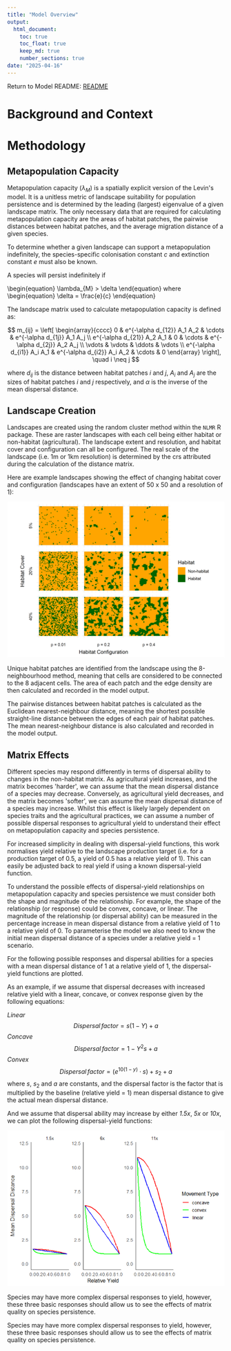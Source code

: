 ```yaml
---
title: "Model Overview"
output: 
  html_document: 
    toc: true
    toc_float: true
    keep_md: true
    number_sections: true
date: "2025-04-16"
---
```

Return to Model README: [README](https://github.com/benjhodgson/metapop_capacity_matrix/blob/main/README.md)

# Background and Context

# Methodology

## Metapopulation Capacity
Metapopulation capacity ($\lambda_{M}$) is a spatially explicit version of the Levin's model. It is a unitless metric of landscape suitability for population persistence and is determined by the leading (largest) eigenvalue of a given landscape matrix. The only necessary data that are required for calculating metapopulation capacity are the areas of habitat patches, the pairwise distances between habitat patches, and the average migration distance of a given species. 

To determine whether a given landscape can support a metapopulation indefinitely, the species-specific colonisation constant $c$ and extinction constant $e$ must also be known.

A species will persist indefinitely if

\begin{equation}
\lambda_{M} > \delta
\end{equation}
where 
\begin{equation}
\delta = \frac{e}{c}
\end{equation}

The landscape matrix used to calculate metapopulation capacity is defined as:

$$
m_{ij} = \left[
\begin{array}{cccc}
0 & e^{-\alpha d_{12}} A_1 A_2 & \cdots & e^{-\alpha d_{1j}} A_1 A_j \\
e^{-\alpha d_{21}} A_2 A_1 & 0 & \cdots & e^{-\alpha d_{2j}} A_2 A_j \\
\vdots & \vdots & \ddots & \vdots \\
e^{-\alpha d_{i1}} A_i A_1 & e^{-\alpha d_{i2}} A_i A_2 & \cdots & 0
\end{array}
\right], \quad i \neq j
$$

where $d_{ij}$ is the distance between habitat patches $i$ and $j$, $A_i$ and $A_j$ are the sizes of habitat patches $i$ and $j$ respectively, and $\alpha$ is the inverse of the mean dispersal distance.

## Landscape Creation
Landscapes are created using the random cluster method within the `NLMR` R package. These are raster landscapes with each cell being either habitat or non-habitat (agricultural). The landscape extent and resolution, and habitat cover and configuration can all be configured. The real scale of the landscape (i.e. 1m or 1km resolution) is determined by the crs attributed during the calculation of the distance matrix.

Here are example landscapes showing the effect of changing habitat cover and configuration (landscapes have an extent of 50 x 50 and a resolution of 1):

![](model_overview_files/figure-html/Landscapes-1.png)<!-- -->

Unique habitat patches are identified from the landscape using the 8-neighbourhood method, meaning that cells are considered to be connected to the 8 adjacent cells. The area of each patch and the edge density are then calculated and recorded in the model output. 

The pairwise distances between habitat patches is calculated as the Euclidean nearest-neighbour distance, meaning the shortest possible straight-line distance between the edges of each pair of habitat patches. The mean nearest-neighbour distance is also calculated and recorded in the model output.


## Matrix Effects

Different species may respond differently in terms of dispersal ability to changes in the non-habitat matrix. As agricultural yield increases, and the matrix becomes 'harder', we can assume that the mean dispersal distance of a species may decrease. Conversely, as agricultural yield decreases, and the matrix becomes 'softer', we can assume the mean dispersal distance of a species may increase. Whilst this effect is likely largely dependent on species traits and the agricultural practices, we can assume a number of possible dispersal responses to agricultural yield to understand their effect on metapopulation capacity and species persistence. 

For increased simplicity in dealing with dispersal-yield functions, this work normalises yield relative to the landscape production target (i.e. for a production target of 0.5, a yield of 0.5 has a relative yield of 1). This can easily be adjusted back to real yield if using a known dispersal-yield function.

To understand the possible effects of dispersal-yield relationships on metapopulation capacity and species persistence we must consider both the shape and magnitude of the relationship. For example, the shape of the relationship (or response) could be convex, concave, or linear. The magnitude of the relationship (or dispersal ability) can be measured in the percentage increase in mean dispersal distance from a relative yield of 1 to a relative yield of 0. To parameterise the model we also need to know the initial mean dispersal distance of a species under a relative yield = 1 scenario. 

For the following possible responses and dispersal abilities for a species with a mean dispersal distance of 1 at a relative yield of 1, the dispersal-yield functions are plotted. 

As an example, if we assume that dispersal decreases with increased relative yield with a linear, concave, or convex response given by the following equations:


*Linear*
$$
Dispersal\, factor = s(1-Y) + a 
$$
*Concave*
$$
Dispersal\, factor = 1-Y^2s +a
$$
*Convex*
$$
Dispersal\, factor = (e^{10(1 - y)} \cdot s) + s_2 + a
$$
where $s$, $s_2$ and $a$ are constants, and the dispersal factor is the factor that is multiplied by the baseline (relative yield = 1) mean dispersal distance to give the actual mean dispersal distance.


And we assume that dispersal ability may increase by either *1.5x*, *5x* or *10x*, we can plot the following dispersal-yield functions:


![](model_overview_files/figure-html/Dispersal-Yield_Functions-1.png)<!-- -->



Species may have more complex dispersal responses to yield, however, these three basic responses should allow us to see the effects of matrix quality on species persistence.

Species may have more complex dispersal responses to yield, however, these three basic responses should allow us to see the effects of matrix quality on species persistence.





